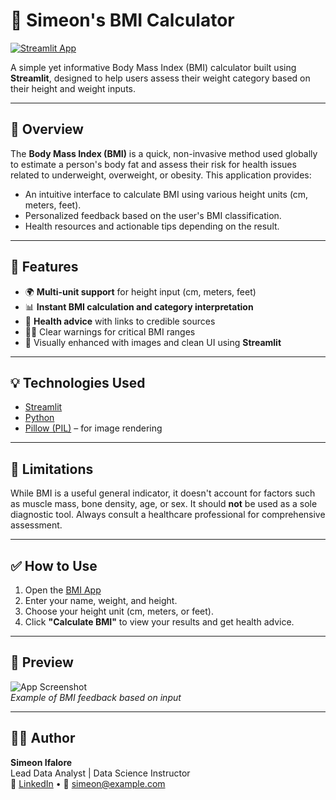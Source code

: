 
# 🧮 Simeon's BMI Calculator

[![Streamlit App](https://static.streamlit.io/badges/streamlit_badge_black_white.svg)](https://bmi-app-5gl5j5le7bs.streamlit.app)

A simple yet informative Body Mass Index (BMI) calculator built using **Streamlit**, designed to help users assess their weight category based on their height and weight inputs.

---

## 📌 Overview

The **Body Mass Index (BMI)** is a quick, non-invasive method used globally to estimate a person's body fat and assess their risk for health issues related to underweight, overweight, or obesity. This application provides:

- An intuitive interface to calculate BMI using various height units (cm, meters, feet).
- Personalized feedback based on the user's BMI classification.
- Health resources and actionable tips depending on the result.

---

## 🚀 Features

- 🌍 **Multi-unit support** for height input (cm, meters, feet)
- 📊 **Instant BMI calculation and category interpretation**
- 🧠 **Health advice** with links to credible sources
- 🧑‍⚕️ Clear warnings for critical BMI ranges
- 🎨 Visually enhanced with images and clean UI using **Streamlit**

---

## 💡 Technologies Used

- [Streamlit](https://streamlit.io/)
- [Python](https://www.python.org/)
- [Pillow (PIL)](https://pillow.readthedocs.io/en/stable/) – for image rendering

---

## 🧪 Limitations

While BMI is a useful general indicator, it doesn't account for factors such as muscle mass, bone density, age, or sex. It should **not** be used as a sole diagnostic tool. Always consult a healthcare professional for comprehensive assessment.

---

## ✅ How to Use

1. Open the [BMI App](https://bmi-app-5gl5j5le7bs.streamlit.app)
2. Enter your name, weight, and height.
3. Choose your height unit (cm, meters, or feet).
4. Click **"Calculate BMI"** to view your results and get health advice.

---

## 📸 Preview

![App Screenshot](https://user-images.githubusercontent.com/your_screenshot_here.jpg)  
*Example of BMI feedback based on input*

---

## 🧑‍💻 Author

**Simeon Ifalore**  
Lead Data Analyst | Data Science Instructor  
🔗 [LinkedIn](https://linkedin.com/in/simeon-ifalore) • 📧 simeon@example.com

